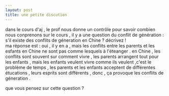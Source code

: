 ```yaml
---
layout: post
title: une petite discution
---
```


<p>dans le cours d&#39;aj , le prof nous donne un contrôle pour savoir combien nous conprenons sur le cours , il y a une question du conflit de génération : s&#39;il existe des conflits de géneration en Chine ? décrivez !<br />ma réponse est : oui , il y en a , mais les conflits entre les parents et les esfants en Chine ne sont pas comme lesquels à l&#39;éteanger . en Chine , les conflits sont souvent sur comment vivre , les parents arrangent tout pour les enfants , mais les enfants veulent vivre comme ils veulent ,c&#39;est le problème de temps , les parents et les enfants acceptent de différentes étucations , leurs esprits sont différents , donc , ça provoque les conflits de géneration . </p>
<p>que vous pensez sur cette question ?</p>
